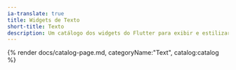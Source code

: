 ```yaml
---
ia-translate: true
title: Widgets de Texto
short-title: Texto
description: Um catálogo dos widgets do Flutter para exibir e estilizar texto.
---
```


{% render docs/catalog-page.md, categoryName:"Text", catalog:catalog %}
